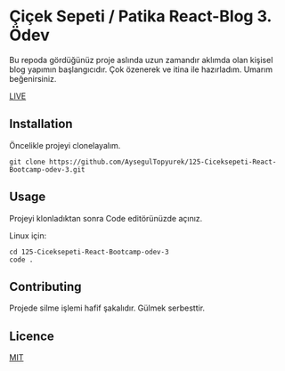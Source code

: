 # Çiçek Sepeti / Patika React-Blog 3. Ödev

Bu repoda gördüğünüz proje aslında uzun zamandır aklımda olan kişisel blog yapımın başlangıcıdır. Çok özenerek ve itina ile hazırladım. Umarım beğenirsiniz.

[LIVE](https://romantic-keller-3eec6d.netlify.app/)

## Installation

Öncelikle projeyi clonelayalım.

`git clone https://github.com/AysegulTopyurek/125-Ciceksepeti-React-Bootcamp-odev-3.git`

## Usage

Projeyi klonladıktan sonra Code editörünüzde açınız.

Linux için:

```
cd 125-Ciceksepeti-React-Bootcamp-odev-3
code .
```

## Contributing

Projede silme işlemi hafif şakalıdır. Gülmek serbesttir.

## Licence

[MIT](https://opensource.org/licenses/MIT)

